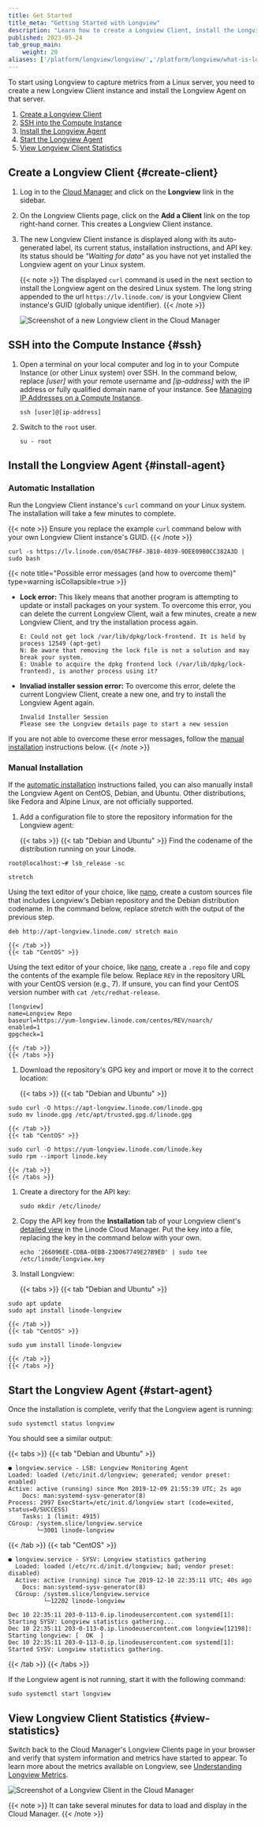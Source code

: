 ```yaml
---
title: Get Started
title_meta: "Getting Started with Longview"
description: "Learn how to create a Longview Client, install the Longview Agent, and start capturing metrics for your Linux system"
published: 2023-05-24
tab_group_main:
    weight: 20
aliases: ['/platform/longview/longview/','/platform/longview/what-is-longview/','/uptime/longview/','/longview/','/guides/what-is-longview/']
---
```


To start using Longview to capture metrics from a Linux server, you need to create a new Longview Client instance and install the Longview Agent on that server.

1. [Create a Longview Client](#create-client)
1. [SSH into the Compute Instance](#ssh)
1. [Install the Longview Agent](#install-agent)
1. [Start the Longview Agent](#start-agent)
1. [View Longview Client Statistics](#view-statistics)

## Create a Longview Client {#create-client}

1. Log in to the [Cloud Manager](https://cloud.linode.com/dashboard) and click on the **Longview** link in the sidebar.

1. On the Longview Clients page, click on the **Add a Client** link on the top right-hand corner. This creates a Longview Client instance.

1. The new Longview Client instance is displayed along with its auto-generated label, its current status, installation instructions, and API key. Its status should be *"Waiting for data"* as you have not yet installed the Longview agent on your Linux system.

    {{< note >}}
    The displayed `curl` command is used in the next section to install the Longview agent on the desired Linux system. The long string appended to the url `https://lv.linode.com/` is your Longview Client instance's GUID (globally unique identifier).
    {{< /note >}}

    ![Screenshot of a new Longview client in the Cloud Manager](longview-waiting.png)

## SSH into the Compute Instance {#ssh}

1. Open a terminal on your local computer and log in to your Compute Instance (or other Linux system) over SSH. In the command below, replace *[user]* with your remote username and *[ip-address]* with the IP address or fully qualified domain name of your instance. See [Managing IP Addresses on a Compute Instance](/docs/products/compute/compute-instances/guides/manage-ip-addresses/#viewing-ip-addresses).

    ```command
    ssh [user]@[ip-address]
    ```

1. Switch to the `root` user.

    ```command
    su - root
    ```

## Install the Longview Agent {#install-agent}

### Automatic Installation

Run the Longview Client instance's `curl` command on your Linux system. The installation will take a few minutes to complete.

{{< note >}}
Ensure you replace the example `curl` command below with your own Longview Client instance's GUID.
{{< /note >}}

```command
curl -s https://lv.linode.com/05AC7F6F-3B10-4039-9DEE09B0CC382A3D | sudo bash
```

{{< note title="Possible error messages (and how to overcome them)" type=warning isCollapsible=true >}}
- **Lock error:** This likely means that another program is attempting to update or install packages on your system. To overcome this error, you can delete the current Longview Client, wait a few minutes, create a new Longview Client, and try the installation process again.

    ```output
    E: Could not get lock /var/lib/dpkg/lock-frontend. It is held by process 12549 (apt-get)
    N: Be aware that removing the lock file is not a solution and may break your system.
    E: Unable to acquire the dpkg frontend lock (/var/lib/dpkg/lock-frontend), is another process using it?
    ```

- **Invaliad installer session error:** To overcome this error, delete the current Longview Client, create a new one, and try to install the Longview Agent again.

    ```output
    Invalid Installer Session
    Please see the Longview details page to start a new session
    ```

If you are not able to overcome these error messages, follow the [manual installation](#manual-installation) instructions below.
{{< /note >}}

### Manual Installation

If the [automatic installation](#automatic-installation) instructions failed, you can also manually install the Longview Agent on CentOS, Debian, and Ubuntu. Other distributions, like Fedora and Alpine Linux, are not officially supported.

1. Add a configuration file to store the repository information for the Longview agent:

    {{< tabs >}}
    {{< tab "Debian and Ubuntu" >}}
Find the codename of the distribution running on your Linode.

```command
root@localhost:~# lsb_release -sc
```

```output
stretch
```

Using the text editor of your choice, like [nano](/docs/guides/use-nano-to-edit-files-in-linux/), create a custom sources file that includes Longview's Debian repository and the Debian distribution codename. In the command below, replace *stretch* with the output of the previous step.

```file {title="/etc/apt/sources.list.d/longview.list" lang="config"}
deb http://apt-longview.linode.com/ stretch main
```
    {{< /tab >}}
    {{< tab "CentOS" >}}
Using the text editor of your choice, like [nano](/docs/guides/use-nano-to-edit-files-in-linux/), create a `.repo` file and copy the contents of the example file below. Replace `REV` in the repository URL with your CentOS version (e.g., 7). If unsure, you can find your CentOS version number with `cat /etc/redhat-release`.

```file {title="/etc/yum.repos.d/longview.repo" lang="config"}
[longview]
name=Longview Repo
baseurl=https://yum-longview.linode.com/centos/REV/noarch/
enabled=1
gpgcheck=1
```
    {{< /tab >}}
    {{< /tabs >}}

1. Download the repository's GPG key and import or move it to the correct location:

    {{< tabs >}}
    {{< tab "Debian and Ubuntu" >}}
```command
sudo curl -O https://apt-longview.linode.com/linode.gpg
sudo mv linode.gpg /etc/apt/trusted.gpg.d/linode.gpg
```
    {{< /tab >}}
    {{< tab "CentOS" >}}
```command
sudo curl -O https://yum-longview.linode.com/linode.key
sudo rpm --import linode.key
```
    {{< /tab >}}
    {{< /tabs >}}

1. Create a directory for the API key:

    ```command
    sudo mkdir /etc/linode/
    ```

1. Copy the API key from the **Installation** tab of your Longview client's [detailed view](#access-your-longview-client-s-detailed-view) in the Linode Cloud Manager. Put the key into a file, replacing the key in the command below with your own.

    ```command
    echo '266096EE-CDBA-0EBB-23D067749E27B9ED' | sudo tee /etc/linode/longview.key
    ```

1. Install Longview:

    {{< tabs >}}
    {{< tab "Debian and Ubuntu" >}}
```command
sudo apt update
sudo apt install linode-longview
```
    {{< /tab >}}
    {{< tab "CentOS" >}}
```command
sudo yum install linode-longview
```
    {{< /tab >}}
    {{< /tabs >}}

## Start the Longview Agent {#start-agent}

Once the installation is complete, verify that the Longview agent is running:

```command
sudo systemctl status longview
```

You should see a similar output:

{{< tabs >}}
{{< tab "Debian and Ubuntu" >}}
```output
● longview.service - LSB: Longview Monitoring Agent
Loaded: loaded (/etc/init.d/longview; generated; vendor preset: enabled)
Active: active (running) since Mon 2019-12-09 21:55:39 UTC; 2s ago
    Docs: man:systemd-sysv-generator(8)
Process: 2997 ExecStart=/etc/init.d/longview start (code=exited, status=0/SUCCESS)
    Tasks: 1 (limit: 4915)
CGroup: /system.slice/longview.service
        └─3001 linode-longview
```
{{< /tab >}}
{{< tab "CentOS" >}}
```output
● longview.service - SYSV: Longview statistics gathering
  Loaded: loaded (/etc/rc.d/init.d/longview; bad; vendor preset: disabled)
  Active: active (running) since Tue 2019-12-10 22:35:11 UTC; 40s ago
    Docs: man:systemd-sysv-generator(8)
  CGroup: /system.slice/longview.service
          └─12202 linode-longview

Dec 10 22:35:11 203-0-113-0.ip.linodeusercontent.com systemd[1]: Starting SYSV: Longview statistics gathering...
Dec 10 22:35:11 203-0-113-0.ip.linodeusercontent.com longview[12198]: Starting longview: [  OK  ]
Dec 10 22:35:11 203-0-113-0.ip.linodeusercontent.com systemd[1]: Started SYSV: Longview statistics gathering.
```
{{< /tab >}}
{{< /tabs >}}

If the Longview agent is not running, start it with the following command:

```command
sudo systemctl start longview
```

## View Longview Client Statistics {#view-statistics}

Switch back to the Cloud Manager's Longview Clients page in your browser and verify that system information and metrics have started to appear. To learn more about the metrics available on Longview, see [Understanding Longview Metrics](/docs/products/tools/longview/guides/metrics/).

![Screenshot of a Longview Client in the Cloud Manager](longview-data.png)

{{< note >}}
It can take several minutes for data to load and display in the Cloud Manager.
{{< /note >}}
